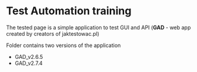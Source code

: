 # Test Automation training

The tested page is a simple application to test GUI and API (**GAD** - web app created by creators of jaktestowac.pl)

Folder contains two versions of the application

- GAD_v2.6.5
- GAD_v2.7.4
